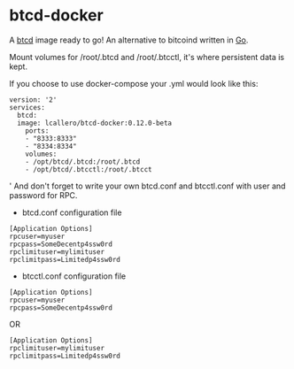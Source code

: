 # btcd-docker
A [btcd] image ready to go! An alternative to bitcoind written in [Go].

Mount volumes for /root/.btcd and /root/.btcctl, it's where persistent data is kept.

If you choose to use docker-compose your .yml would look like this:
```
version: '2'
services:
  btcd:
  image: lcallero/btcd-docker:0.12.0-beta
    ports:
    - "8333:8333"
    - "8334:8334"
    volumes:
    - /opt/btcd/.btcd:/root/.btcd
    - /opt/btcd/.btcctl:/root/.btcct
```
'
And don't forget to write your own btcd.conf and btcctl.conf with user and password for RPC. 
* btcd.conf configuration file
```
[Application Options]
rpcuser=myuser
rpcpass=SomeDecentp4ssw0rd
rpclimituser=mylimituser
rpclimitpass=Limitedp4ssw0rd
```
* btcctl.conf configuration file
```
[Application Options]
rpcuser=myuser
rpcpass=SomeDecentp4ssw0rd
```
OR
```
[Application Options]
rpclimituser=mylimituser
rpclimitpass=Limitedp4ssw0rd
```

[Go]:https://golang.org/
[btcd]:https://github.com/btcsuite/btcd
